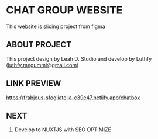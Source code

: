 # CHAT GROUP WEBSITE
This website is slicing project from figma

## ABOUT PROJECT
This project design by Leah D. Studio and develop by Luthfy (luthfy.megummi@gmail.com)

## LINK PREVIEW
https://frabjous-sfogliatella-c39e47.netlify.app/chatbox

## NEXT
1. Develop to NUXTJS with SEO OPTIMIZE

